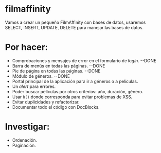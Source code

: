 # filmaffinity
Vamos a crear un pequeño FilmAffinity con bases de datos, usaremos SELECT, INSERT, UPDATE, DELETE para manejar las bases de datos.


# Por hacer:

- Comprobaciones y mensajes de error en el formulario de *login*.         --DONE
- Barra de menús en todas las páginas.                                    --DONE
- Pie de página en todas las páginas.                                     --DONE
- Módulo de géneros.                                                      --DONE
- Portal principal de la aplicación para ir a géneros o a películas.
- Un *alert* para errores.
- Poder buscar películas por otros criterios: año, duración, género.
- Usar `h()` donde corresponda para evitar problemas de XSS.
- Evitar duplicidades y refactorizar.
- Documentar todo el código con DocBlocks.

# Investigar:

- Ordenación.
- Paginación.
